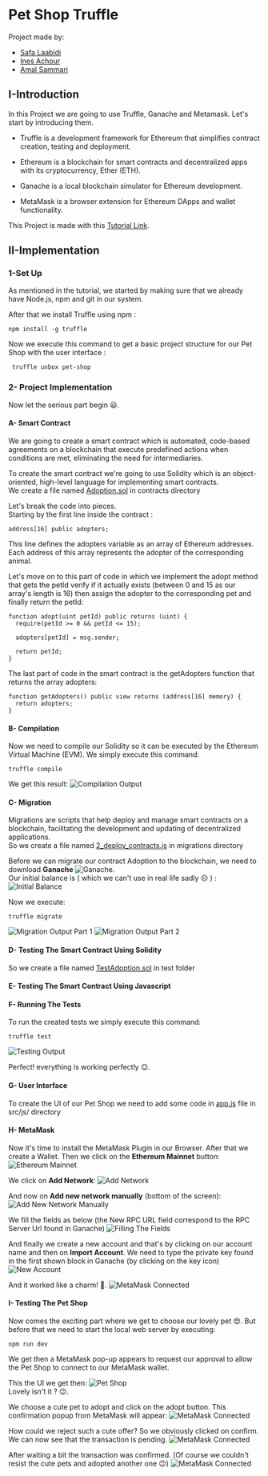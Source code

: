 # Pet Shop Truffle

Project made by: 
- [Safa Laabidi](https://github.com/safa-abidi) 
- [Ines Achour](https://github.com/inesachour)
- [Amal Sammari](https://github.com/Amal1999)

## I-Introduction
In this Project we are going to use Truffle, Ganache and Metamask.
Let's start by introducing them.

- Truffle is a development framework for Ethereum that simplifies contract creation, testing and deployment.

- Ethereum is a blockchain for smart contracts and decentralized apps with its cryptocurrency, Ether (ETH).

- Ganache is a local blockchain simulator for Ethereum development.

- MetaMask is a browser extension for Ethereum DApps and wallet functionality.

This Project is made with this [Tutorial Link](https://trufflesuite.com/guides/pet-shop/).

## II-Implementation

### 1-Set Up

As mentioned in the tutorial, we started by making sure that we already have Node.js, npm and git in our system.

After that we install Truffle using npm :
``` 
npm install -g truffle 
```

Now we execute this command to get a basic project structure for our Pet Shop with the user interface :
```
 truffle unbox pet-shop 
```

### 2- Project Implementation

Now let the serious part begin :smiley:. <br/>

#### A- Smart Contract
We are going to create a smart contract which is automated, code-based agreements on a blockchain that execute predefined actions when conditions are met, eliminating the need for intermediaries. <br/>

To create the smart contract we're going to use Solidity which is an object-oriented, high-level language for implementing smart contracts. <br/>
We create a file named [Adoption.sol](https://github.com/safa-abidi/smart-contracts-petshop/blob/main/contracts/Adoption.sol) in contracts directory

Let's break the code into pieces. <br/>
Starting by the first line inside the contract :
``` 
address[16] public adopters;
```
This line defines the adopters variable as an array of Ethereum addresses. Each address of this array represents the adopter of the corresponding animal.

Let's move on to this part of code in which we implement the adopt method that gets the petId verify if it actually exists (between 0 and 15 as our array's length is 16) then assign the adopter to the corresponding pet and finally return the petId:
``` 
function adopt(uint petId) public returns (uint) {
  require(petId >= 0 && petId <= 15);

  adopters[petId] = msg.sender;

  return petId;
}
```

The last part of code in the smart contract is the getAdopters function that returns the array adopters:

``` 
function getAdopters() public view returns (address[16] memory) {
  return adopters;
}
```

#### B- Compilation
Now we need to compile our Solidity so it can be executed by the Ethereum Virtual Machine (EVM). We simply execute this command:
```
truffle compile
```
We get this result:
![Compilation Output](/images/Compile.png "Compilation Output")

#### C- Migration
Migrations are scripts that help deploy and manage smart contracts on a blockchain, facilitating the development and updating of decentralized applications. <br/>
So we create a file named [2_deploy_contracts.js](https://github.com/safa-abidi/smart-contracts-petshop/blob/main/migrations/2_deploy_contracts.js) in migrations directory <br/>

Before we can migrate our contract Adoption to the blockchain, we need to download **Ganache**
![Ganache](/images/Ganache.png "Ganache"). <br/>
Our initial balance is ( which we can't use in real life sadly :frowning_face: ) :
![Initial Balance](/images/InitialBalance.png "Initial Balance")<br/>

Now we execute:
```
truffle migrate
```
![Migration Output Part 1](/images/Migrate1.png "Migration Output Part 1")
![Migration Output Part 2](/images/Migrate2.png "Migration Output Part 2")

#### D- Testing The Smart Contract Using Solidity
So we create a file named [TestAdoption.sol](https://github.com/safa-abidi/smart-contracts-petshop/blob/main/test/TestAdoption.sol) in test folder <br/>

#### E- Testing The Smart Contract Using Javascript

#### F- Running The Tests
To run the created tests we simply execute this command:
```
truffle test
```
![Testing Output](/images/Test.png "Testing Output")<br/>

Perfect! everything is working perfectly :wink:. 

#### G- User Interface
To create the UI of our Pet Shop we need to add some code in [app.js](https://github.com/safa-abidi/smart-contracts-petshop/blob/main/src/js/app.js) file in src/js/ directory

#### H- MetaMask
Now it's time to install the MetaMask Plugin in our Browser.
After that we create a Wallet.
Then we click on the **Ethereum Mainnet** button:
![Ethereum Mainnet](/images/CustomRPC1.png "Ethereum Mainnet")<br/>

We click on **Add Network**:
![Add Network](/images/CustomRPC2.png "Add Network")<br/>

And now on **Add new network manually** (bottom of the screen):
![Add New Network Manually](/images/CustomRPC3.png "Add New Network Manually")<br/>

We fill the fields as below (the New RPC URL field correspond to the RPC Server Url found in Ganache)
![Filling The Fields](/images/CustomRPC4.png "Filling The Fields")<br/>

And finally we create a new account and that's by clicking on our account name and then on **Import Account**. We need to type the private key found in the first shown block in Ganache (by clicking on the key icon)
![New Account](/images/NewAccount.png "New Account")<br/>

And it worked like a charm! :clap:.
![MetaMask Connected](/images/MetaMaskConnected.png "MetaMask Connected")<br/>

#### I- Testing The Pet Shop
Now comes the exciting part where we get to choose our lovely pet :heart_eyes:.
But before that we need to start the local web server by executing:
```
npm run dev
```
We get then a MetaMask pop-up appears to request our approval to allow the Pet Shop to connect to our MetaMask wallet.<br/>

This the UI we get then:
![Pet Shop](/images/website.png "Pet Shop")<br/>
Lovely isn't it ? :wink:. <br/>

We choose a cute pet to adopt and click on the adopt button. This confirmation popup from MetaMask will appear:
![MetaMask Connected](/images/AdoptConfirm.png "MetaMask Connected")<br/>

How could we reject such a cute offer? So we obviously clicked on confirm. <br/>
We can now see that the transaction is pending.
![MetaMask Connected](/images/AdoptPending.png "MetaMask Connected")<br/>

After waiting a bit the transaction was confirmed. (Of course we couldn't resist the cute pets and adopted another one :wink:)
![MetaMask Connected](/images/AdoptConfirmed2.png "MetaMask Connected")<br/>







